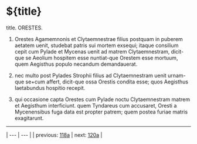 # ${title}

title. ORESTES.



1. Orestes Agamemnonis et Clytaemnestrae filius postquam in puberem aetatem uenit, studebat patris sui mortem exsequi; itaque consilium cepit cum Pylade et Mycenas uenit ad matrem Clytaemnestram, dicit-que se Aeolium hospitem esse nuntiat-que Orestem esse mortuum, quem Aegisthus populo necandum demandauerat.



2. nec multo post Pylades Strophii filius ad Clytaemnestram uenit urnam-que se+cum affert, dicit-que ossa Orestis condita esse; quos Aegisthus laetabundus hospitio recepit.



3. qui occasione capta Orestes cum Pylade noctu Clytaemnestram matrem et Aegisthum interficiunt. quem Tyndareus cum accusaret, Oresti a Mycenensibus fuga data est propter patrem; quem postea furiae matris exagitarunt.



---

| --- | --- |
| previous: [118a](../118a/) | next: [120a](../120a/) |